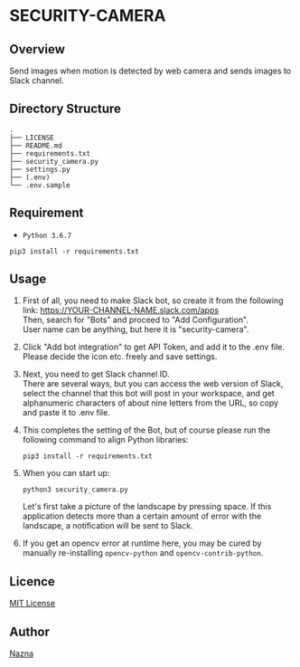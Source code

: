 # SECURITY-CAMERA

## Overview
Send images when motion is detected by web camera and sends images to Slack channel.

## Directory Structure
```
.
├── LICENSE
├── README.md
├── requirements.txt
├── security_camera.py
├── settings.py
├── (.env)
└── .env.sample
```

## Requirement
* `Python 3.6.7`   
```
pip3 install -r requirements.txt
```

## Usage
1. First of all, you need to make Slack bot, so create it from the following link: https://YOUR-CHANNEL-NAME.slack.com/apps  
Then, search for "Bots" and proceed to "Add Configuration".  
User name can be anything, but here it is "security-camera".  

2. Click "Add bot integration" to get API Token, and add it to the .env file.  
Please decide the icon etc. freely and save settings.

3. Next, you need to get Slack channel ID.  
There are several ways, but you can access the web version of Slack, select the channel that this bot will post in your workspace, and get alphanumeric characters of about nine letters from the URL, so copy and paste it to .env file.

4. This completes the setting of the Bot, but of course please run the following command to align Python libraries:
    ```
    pip3 install -r requirements.txt
    ```

5. When you can start up:
    ```
    python3 security_camera.py
    ```
    Let's first take a picture of the landscape by pressing space. If this application detects more than a certain amount of error with the landscape, a notification will be sent to Slack.

6. If you get an opencv error at runtime here, you may be cured by manually re-installing `opencv-python` and `opencv-contrib-python`.


## Licence
[MIT License](https://github.com/nazboost/image-collector/blob/master/LICENSE)

## Author
[Nazna](https://github.com/nazboost)
